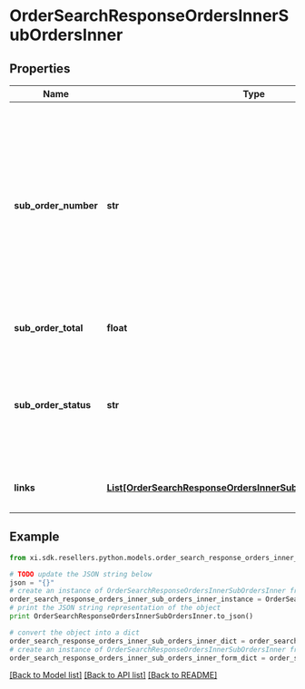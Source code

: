 # OrderSearchResponseOrdersInnerSubOrdersInner


## Properties

Name | Type | Description | Notes
------------ | ------------- | ------------- | -------------
**sub_order_number** | **str** | The sub order number. The two-digit prefix is the warehouse code of the warehouse nearest to the reseller. The middle number is the order number. The two-digit suffix is the sub order number. | [optional] 
**sub_order_total** | **float** | The total for the suborder. | [optional] 
**sub_order_status** | **str** | The status of the suborder. One of:- Shipped, Canceled, Backordered, Processing, On Hold, Delivered | [optional] 
**links** | [**List[OrderSearchResponseOrdersInnerSubOrdersInnerLinksInner]**](OrderSearchResponseOrdersInnerSubOrdersInnerLinksInner.md) | Link to Order Details for the sub order(s). | [optional] 

## Example

```python
from xi.sdk.resellers.python.models.order_search_response_orders_inner_sub_orders_inner import OrderSearchResponseOrdersInnerSubOrdersInner

# TODO update the JSON string below
json = "{}"
# create an instance of OrderSearchResponseOrdersInnerSubOrdersInner from a JSON string
order_search_response_orders_inner_sub_orders_inner_instance = OrderSearchResponseOrdersInnerSubOrdersInner.from_json(json)
# print the JSON string representation of the object
print OrderSearchResponseOrdersInnerSubOrdersInner.to_json()

# convert the object into a dict
order_search_response_orders_inner_sub_orders_inner_dict = order_search_response_orders_inner_sub_orders_inner_instance.to_dict()
# create an instance of OrderSearchResponseOrdersInnerSubOrdersInner from a dict
order_search_response_orders_inner_sub_orders_inner_form_dict = order_search_response_orders_inner_sub_orders_inner.from_dict(order_search_response_orders_inner_sub_orders_inner_dict)
```
[[Back to Model list]](../README.md#documentation-for-models) [[Back to API list]](../README.md#documentation-for-api-endpoints) [[Back to README]](../README.md)


